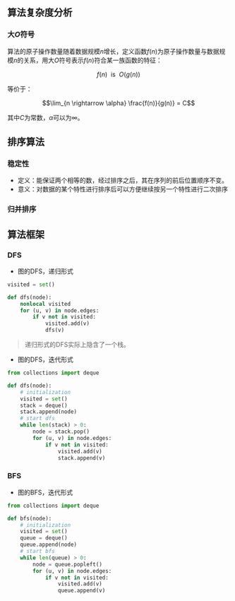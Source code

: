 ## 算法复杂度分析
### 大$O$符号

算法的原子操作数量随着数据规模$n$增长，定义函数$f(n)$为原子操作数量与数据规模$n$的关系，用大$O$符号表示$f(n)$符合某一族函数的特征：

$$f(n) \ \ \text{is} \ \ O(g(n))$$

等价于：

$$\lim_{n \rightarrow \alpha} \frac{f(n)}{g(n)} = C$$

其中$C$为常数，$\alpha$可以为$\infty。$

## 排序算法

### 稳定性

- 定义：能保证两个相等的数，经过排序之后，其在序列的前后位置顺序不变。
- 意义：对数据的某个特性进行排序后可以方便继续按另一个特性进行二次排序

### 归并排序


## 算法框架

### DFS

- 图的DFS，递归形式

```py
visited = set()

def dfs(node): 
    nonlocal visited
    for (u, v) in node.edges:
        if v not in visited:
            visited.add(v)
            dfs(v)
```

> 递归形式的DFS实际上隐含了一个栈。

- 图的DFS，迭代形式

```py
from collections import deque

def dfs(node):
    # initialization
    visited = set()
    stack = deque()
    stack.append(node)
    # start dfs
    while len(stack) > 0:
        node = stack.pop()
        for (u, v) in node.edges:
            if v not in visited:
                visited.add(v)
                stack.append(v)
```

### BFS

- 图的BFS，迭代形式

```py
from collections import deque

def bfs(node):
    # initialization
    visited = set()
    queue = deque()
    queue.append(node)
    # start bfs
    while len(queue) > 0:
        node = queue.popleft()
        for (u, v) in node.edges:
            if v not in visited:
                visited.add(v)
                queue.append(v)
```